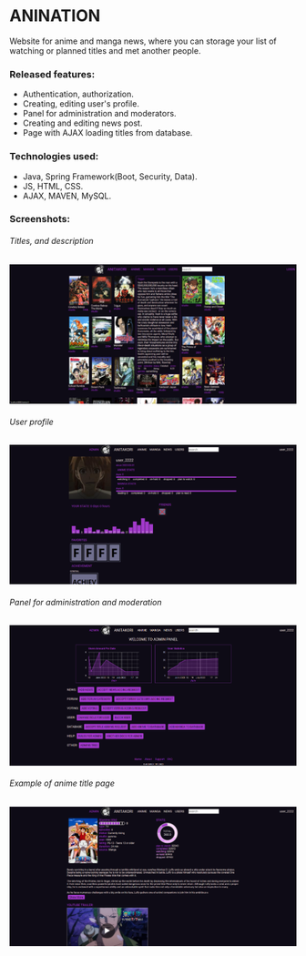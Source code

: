 
# ANINATION
Website for anime and manga news, where you can storage your list of watching or planned titles and met another people.

### Released features:

* Authentication, authorization.
* Creating, editing user's profile.
* Panel for administration and moderators.
* Creating and editing news post.
* Page with AJAX loading titles from database.

### Technologies used:

* Java, Spring Framework(Boot, Security, Data).
* JS, HTML, CSS.
* AJAX, MAVEN, MySQL.

### Screenshots:
###### Titles, and description
![alt text](screenshots/pic_2.jpg)
###### User profile
![alt text](screenshots/pic_3.png)
###### Panel for administration and moderation
![alt text](screenshots/pic_4.png)
###### Example of anime title page
![alt text](screenshots/pic_5.png)